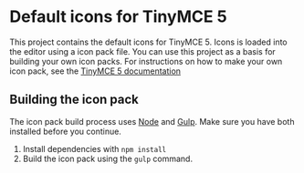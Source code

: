 # Default icons for TinyMCE 5

This project contains the default icons for TinyMCE 5. Icons is loaded into the editor using a icon pack file. You can use this project as a basis for building your own icon packs. For instructions on how to make your own icon pack, see the [TinyMCE 5 documentation](http://tiny.cloud/docs-beta/advanced/creating-a-skin/#modifyingtheicons)

## Building the icon pack
The icon pack build process uses [Node](http://nodejs.org/) and [Gulp](http://gulpjs.com/). Make sure you have both installed before you continue.

1. Install dependencies with `npm install`
2. Build the icon pack using the `gulp` command.
